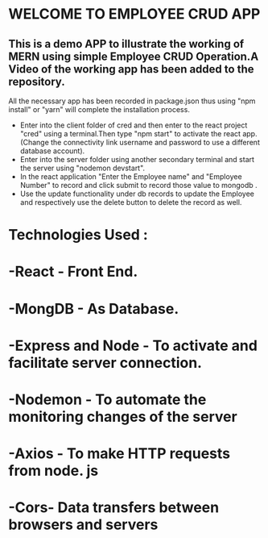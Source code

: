 # WELCOME TO EMPLOYEE CRUD APP
## This is a demo APP to illustrate the working of MERN using simple Employee CRUD Operation.A Video of the working app has been added to the repository.





All the necessary app has been recorded in package.json thus using "npm install" or "yarn" will complete the installation process.

- Enter into the client folder of cred and then enter to the react project "cred" using a terminal.Then type "npm start" to activate the react app.(Change the connectivity link username and password to use a different database account).
- Enter into the server folder using another secondary terminal and start the server using "nodemon devstart".
- In the react application "Enter the Employee name" and "Employee Number" to record and click submit to record those value to mongodb .
- Use the update functionality under db records to update the Employee and respectively use the delete button to delete the record as well.

# Technologies Used : 

# -React - Front End. 
# -MongDB - As Database.
# -Express and Node - To activate and facilitate server connection.
# -Nodemon - To automate the monitoring changes of the server
# -Axios -  To make HTTP requests from node. js
# -Cors- Data transfers between browsers and servers

